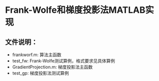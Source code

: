 # Frank-Wolfe和梯度投影法MATLAB实现
## 文件说明：

- frankworf.m: 算法主函数
- test_fw:  Frank-Wolfe测试算例，格式要求见具体算例
- GradientProjection.m: 梯度投影法主函数 
- test_gp: 梯度投影法测试算例